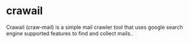 # crawail
Crawail (craw-mail) is a simple mail crawler tool that uses google search engine supported features to find and collect mails..
